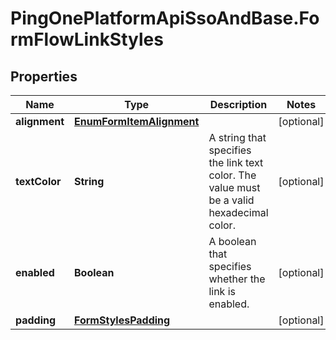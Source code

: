 # PingOnePlatformApiSsoAndBase.FormFlowLinkStyles

## Properties

Name | Type | Description | Notes
------------ | ------------- | ------------- | -------------
**alignment** | [**EnumFormItemAlignment**](EnumFormItemAlignment.md) |  | [optional] 
**textColor** | **String** | A string that specifies the link text color. The value must be a valid hexadecimal color. | [optional] 
**enabled** | **Boolean** | A boolean that specifies whether the link is enabled. | [optional] 
**padding** | [**FormStylesPadding**](FormStylesPadding.md) |  | [optional] 


